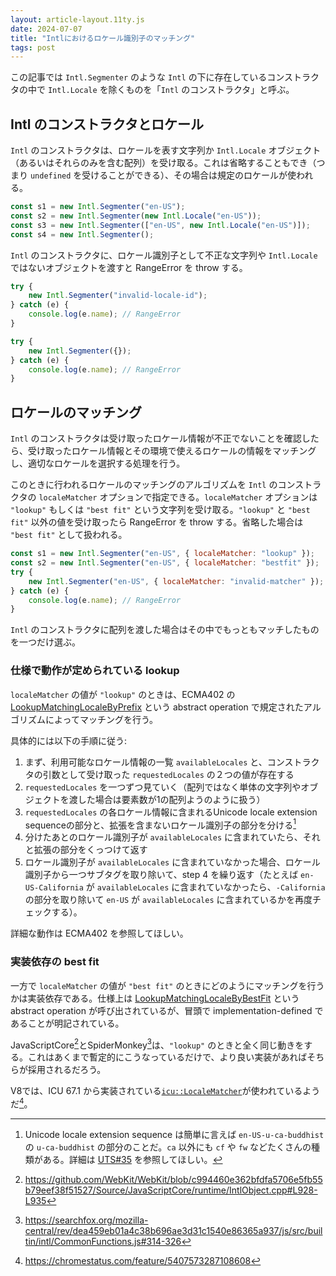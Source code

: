 ```yaml
---
layout: article-layout.11ty.js
date: 2024-07-07
title: "Intlにおけるロケール識別子のマッチング"
tags: post
---
```


この記事では `Intl.Segmenter` のような `Intl` の下に存在しているコンストラクタの中で `Intl.Locale` を除くものを「`Intl` のコンストラクタ」と呼ぶ。

## Intl のコンストラクタとロケール

`Intl` のコンストラクタは、ロケールを表す文字列か `Intl.Locale` オブジェクト（あるいはそれらのみを含む配列）を受け取る。これは省略することもでき（つまり `undefined` を受けることができる）、その場合は規定のロケールが使われる。

```js
const s1 = new Intl.Segmenter("en-US");
const s2 = new Intl.Segmenter(new Intl.Locale("en-US"));
const s3 = new Intl.Segmenter(["en-US", new Intl.Locale("en-US")]);
const s4 = new Intl.Segmenter();
```

`Intl` のコンストラクタに、ロケール識別子として不正な文字列や `Intl.Locale` ではないオブジェクトを渡すと RangeError を throw する。

```js
try {
    new Intl.Segmenter("invalid-locale-id");
} catch (e) {
    console.log(e.name); // RangeError
}

try {
    new Intl.Segmenter({});
} catch (e) {
    console.log(e.name); // RangeError
}
```

## ロケールのマッチング

`Intl` のコンストラクタは受け取ったロケール情報が不正でないことを確認したら、受け取ったロケール情報とその環境で使えるロケールの情報をマッチングし、適切なロケールを選択する処理を行う。

このときに行われるロケールのマッチングのアルゴリズムを `Intl` のコンストラクタの `localeMatcher` オプションで指定できる。`localeMatcher` オプションは `"lookup"` もしくは `"best fit"` という文字列を受け取る。`"lookup"` と `"best fit"` 以外の値を受け取ったら RangeError を throw する。省略した場合は `"best fit"` として扱われる。

```js
const s1 = new Intl.Segmenter("en-US", { localeMatcher: "lookup" });
const s2 = new Intl.Segmenter("en-US", { localeMatcher: "bestfit" });
try {
    new Intl.Segmenter("en-US", { localeMatcher: "invalid-matcher" });
} catch (e) {
    console.log(e.name); // RangeError
}
```

`Intl` のコンストラクタに配列を渡した場合はその中でもっともマッチしたものを一つだけ選ぶ。

### 仕様で動作が定められている lookup

`localeMatcher` の値が `"lookup"` のときは、ECMA402 の [LookupMatchingLocaleByPrefix](https://tc39.es/ecma402/#sec-lookupmatchinglocalebyprefix) という abstract operation で規定されたアルゴリズムによってマッチングを行う。

具体的には以下の手順に従う:

1. まず、利用可能なロケール情報の一覧 `availableLocales` と、コンストラクタの引数として受け取った `requestedLocales` の２つの値が存在する
2. `requestedLocales` を一つずつ見ていく（配列ではなく単体の文字列やオブジェクトを渡した場合は要素数が1の配列ようのように扱う）
3. `requestedLocales` の各ロケール情報に含まれるUnicode locale extension sequenceの部分と、拡張を含まないロケール識別子の部分を分ける[^1]
4. 分けたあとのロケール識別子が `availableLocales` に含まれていたら、それと拡張の部分をくっつけて返す
5. ロケール識別子が `availableLocales` に含まれていなかった場合、ロケール識別子から一つサブタグを取り除いて、step 4 を繰り返す（たとえば `en-US-California` が `availableLocales` に含まれていなかったら、`-California` の部分を取り除いて `en-US` が `availableLocales` に含まれているかを再度チェックする）。

詳細な動作は ECMA402 を参照してほしい。

### 実装依存の best fit

一方で `localeMatcher` の値が `"best fit"` のときにどのようにマッチングを行うかは実装依存である。仕様上は [LookupMatchingLocaleByBestFit](https://tc39.es/ecma402/#sec-lookupmatchinglocalebybestfit) という abstract operation が呼び出されているが、冒頭で implementation-defined であることが明記されている。

JavaScriptCore[^2]とSpiderMonkey[^3]は、`"lookup"` のときと全く同じ動きをする。これはあくまで暫定的にこうなっているだけで、より良い実装があればそちらが採用されるだろう。

V8では、ICU 67.1 から実装されている[`icu::LocaleMatcher`](https://unicode-org.github.io/icu-docs/apidoc/dev/icu4c/classicu_1_1LocaleMatcher.html)が使われているようだ[^4]。

[^1]: Unicode locale extension sequence は簡単に言えば `en-US-u-ca-buddhist` の `u-ca-buddhist` の部分のことだ。`ca` 以外にも `cf` や `fw` などたくさんの種類がある。詳細は [UTS#35](https://unicode.org/reports/tr35/#u_Extension) を参照してほしい。
[^2]: https://github.com/WebKit/WebKit/blob/c994460e362bfdfa5706e5fb55b79eef38f51527/Source/JavaScriptCore/runtime/IntlObject.cpp#L928-L935
[^3]: https://searchfox.org/mozilla-central/rev/dea459eb01a4c38b696ae3d31c1540e86365a937/js/src/builtin/intl/CommonFunctions.js#314-326
[^4]: https://chromestatus.com/feature/5407573287108608
